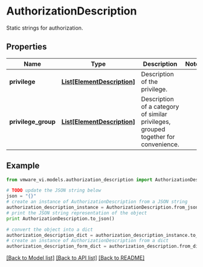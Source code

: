 # AuthorizationDescription

Static strings for authorization. 

## Properties
Name | Type | Description | Notes
------------ | ------------- | ------------- | -------------
**privilege** | [**List[ElementDescription]**](ElementDescription.md) | Description of the privilege.  | 
**privilege_group** | [**List[ElementDescription]**](ElementDescription.md) | Description of a category of similar privileges, grouped together for convenience.  | 

## Example

```python
from vmware_vi.models.authorization_description import AuthorizationDescription

# TODO update the JSON string below
json = "{}"
# create an instance of AuthorizationDescription from a JSON string
authorization_description_instance = AuthorizationDescription.from_json(json)
# print the JSON string representation of the object
print AuthorizationDescription.to_json()

# convert the object into a dict
authorization_description_dict = authorization_description_instance.to_dict()
# create an instance of AuthorizationDescription from a dict
authorization_description_form_dict = authorization_description.from_dict(authorization_description_dict)
```
[[Back to Model list]](../README.md#documentation-for-models) [[Back to API list]](../README.md#documentation-for-api-endpoints) [[Back to README]](../README.md)


